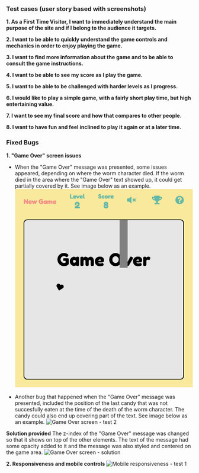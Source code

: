 ### Test cases (user story based with screenshots)

**1. As a First Time Visitor, I want to immediately understand the main purpose of the site and if I belong to the audience it targets.**

**2. I want to be able to quickly understand the game controls and mechanics in order to enjoy playing the game.**

**3. I want to find more information about the game and to be able to consult the game instructions.**

**4. I want to be able to see my score as I play the game.**

**5. I want to be able to be challenged with harder levels as I progress.**

**6. I would like to play a simple game, with a fairly short play time, but high entertaining value.**

**7. I want to see my final score and how that compares to other people.**

**8. I want to have fun and feel inclined to play it again or at a later time.**


### Fixed Bugs
**1. "Game Over" screen issues**
- When the "Game Over" message was presented, some issues appeared, depending on where the worm character died. If the worm died in the area where the "Game Over" text showed up, it could get partially covered by it. See image below as an example.
![Game Over screen - test 1](https://github.com/adrinecl/milestone-project2/blob/master/docs/images/gummy-worms_testing_game-over1.png)

- Another bug that happened when the "Game Over" message was presented, included the position of the last candy that was not succesfully eaten at the time of the death of the worm character. The candy could also end up covering part of the text. See image below as an example.
![Game Over screen - test 2](https://github.com/adrinecl/milestone-project2/blob/master/docs/images/gummy-worms_testing_game-over2.png)

**Solution provided**
The z-index of the "Game Over" message was changed so that it shows on top of the other elements. The text of the message had some opacity added to it and the message was also styled and centered on the game area.
![Game Over screen - solution](https://github.com/adrinecl/milestone-project2/blob/master/docs/images/gummy-worms_testing_game-over3.png)

**2. Responsiveness and mobile controls**
![Mobile responsiveness - test 1](https://github.com/adrinecl/milestone-project2/blob/master/docs/images/gummy-worms_testing_mobile1.png)
